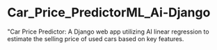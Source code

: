 # Car_Price_PredictorML_Ai-Django
"Car Price Predictor: A Django web app utilizing AI linear regression to estimate the selling price of used cars based on key features.
